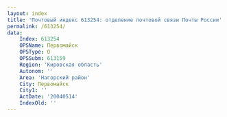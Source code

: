 ```yaml
---
layout: index
title: 'Почтовый индекс 613254: отделение почтовой связи Почты России'
permalink: /613254/
data:
    Index: 613254
    OPSName: Первомайск
    OPSType: О
    OPSSubm: 613159
    Region: 'Кировская область'
    Autonom: ''
    Area: 'Нагорский район'
    City: Первомайск
    City1: ''
    ActDate: '20040514'
    IndexOld: ''
---
```


